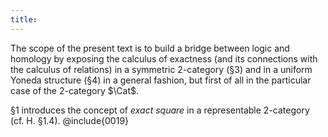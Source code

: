 ```yaml
---
title:
---
```


The scope of the present text is to build a bridge between logic and homology by exposing the calculus of exactness (and its connections with the calculus of relations) in a symmetric 2-category (§3) and in a uniform Yoneda structure (§4) in a general fashion, but first of all in the particular case of the 2-category $\Cat$.

§1 introduces the concept of *exact square* in a representable 2-category (cf. H. §1.4).
@include{0019}